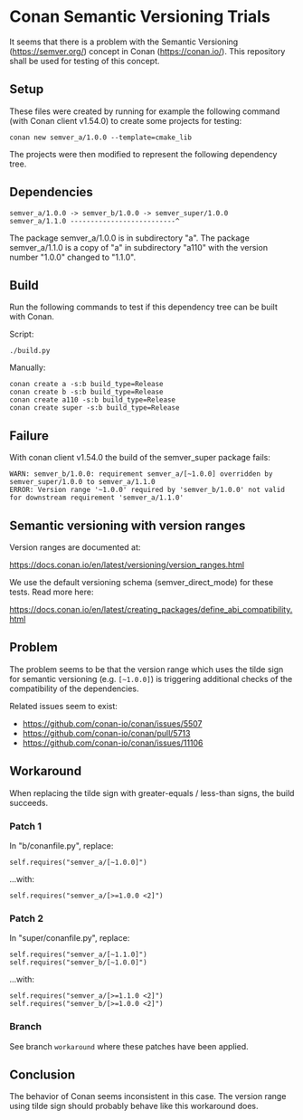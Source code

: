 # Conan Semantic Versioning Trials

It seems that there is a problem with the Semantic Versioning (<https://semver.org/>) concept in Conan (<https://conan.io/>). This repository shall be used for testing of this concept.

## Setup

These files were created by running for example the following command (with Conan client v1.54.0) to create some projects for testing:

    conan new semver_a/1.0.0 --template=cmake_lib

The projects were then modified to represent the following dependency tree.

## Dependencies

    semver_a/1.0.0 -> semver_b/1.0.0 -> semver_super/1.0.0
    semver_a/1.1.0 --------------------------^

The package semver_a/1.0.0 is in subdirectory "a".
The package semver_a/1.1.0 is a copy of "a" in subdirectory "a110" with the version number "1.0.0" changed to "1.1.0".

## Build

Run the following commands to test if this dependency tree can be built with Conan.

Script:

    ./build.py

Manually:

    conan create a -s:b build_type=Release
    conan create b -s:b build_type=Release
    conan create a110 -s:b build_type=Release
    conan create super -s:b build_type=Release

## Failure

With conan client v1.54.0 the build of the semver_super package fails:

    WARN: semver_b/1.0.0: requirement semver_a/[~1.0.0] overridden by semver_super/1.0.0 to semver_a/1.1.0
    ERROR: Version range '~1.0.0' required by 'semver_b/1.0.0' not valid for downstream requirement 'semver_a/1.1.0'

## Semantic versioning with version ranges

Version ranges are documented at:

<https://docs.conan.io/en/latest/versioning/version_ranges.html>

We use the default versioning schema (semver_direct_mode) for these tests. Read more here:

<https://docs.conan.io/en/latest/creating_packages/define_abi_compatibility.html>

## Problem

The problem seems to be that the version range which uses the tilde sign for semantic versioning (e.g. `[~1.0.0]`) is triggering additional checks of the compatibility of the dependencies.

Related issues seem to exist:

- <https://github.com/conan-io/conan/issues/5507>
- <https://github.com/conan-io/conan/pull/5713>
- <https://github.com/conan-io/conan/issues/11106>

## Workaround

When replacing the tilde sign with greater-equals / less-than signs, the build succeeds.

### Patch 1

In "b/conanfile.py", replace:

    self.requires("semver_a/[~1.0.0]")

...with:

    self.requires("semver_a/[>=1.0.0 <2]")

### Patch 2

In "super/conanfile.py", replace:

    self.requires("semver_a/[~1.1.0]")
    self.requires("semver_b/[~1.0.0]")

...with:

    self.requires("semver_a/[>=1.1.0 <2]")
    self.requires("semver_b/[>=1.0.0 <2]")

### Branch

See branch `workaround` where these patches have been applied.

## Conclusion

The behavior of Conan seems inconsistent in this case. The version range using tilde sign should probably behave like this workaround does.
